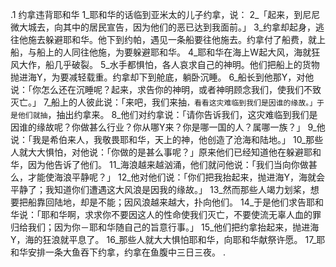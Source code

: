 .1 
约拿违背耶和华 
1_耶和华的话临到亚米太的儿子约拿，说： 2_「起来，到尼尼微大城去，向其中的居民宣告，因为他们的恶已达到我面前。」 3_约拿却起身，逃往他施去躲避耶和华。他下到约帕，遇见一条船要往他施去。约拿付了船费，就上船，与船上的人同往他施，为要躲避耶和华。 
4_耶和华在海上W起大风，海就狂风大作，船几乎破裂。 5_水手都惧怕，各人哀求自己的神明。他们把船上的货物抛进海Y，为要减轻载重。约拿却下到舱底，躺卧沉睡。 6_船长到他那Y，对他说：「你怎么还在沉睡呢？起来，求告你的神明，或者神明顾念我们，使我们不致灭亡。」 
7_船上的人彼此说：「来吧，我们来抽`，看看这灾难临到我们是因谁的缘故。」于是他们就抽`，抽出约拿来。 8_他们对约拿说：「请你告诉我们，这灾难临到我们是因谁的缘故呢？你做甚么行业？你从哪Y来？你是哪一国的人？属哪一族？」 9_他说：「我是希伯来人，我敬畏耶和华，天上的神，他创造了沧海和陆地。」 10_那些人就大大惧怕，对他说：「你做的是甚么事呢？」原来他们已经知道他在躲避耶和华，因为他告诉了他们。 
11_海浪越来越汹涌，他们就问他说：「我们当向你做甚么，才能使海浪平静呢？」 12_他对他们说：「你们把我抬起来，抛进海Y，海就会平静了；我知道你们遭遇这大风浪是因我的缘故。」 13_然而那些人竭力划桨，想要把船靠回陆地，却是不能；因风浪越来越大，扑向他们。 14_于是他们求告耶和华说：「耶和华啊，求求你不要因这人的性命使我们灭亡，不要使流无辜人血的罪归给我们；因为你－耶和华随自己的旨意行事。」 15_他们把约拿抬起来，抛进海Y，海的狂浪就平息了。 16_那些人就大大惧怕耶和华，向耶和华献祭许愿。 
17_耶和华安排一条大鱼吞下约拿，约拿在鱼腹中三日三夜。 
 .